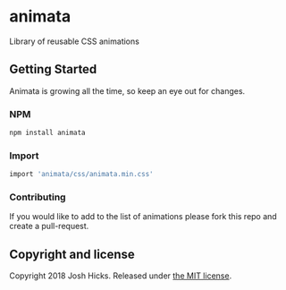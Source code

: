 # animata

Library of reusable CSS animations

## Getting Started

Animata is growing all the time, so keep an eye out for changes.

### NPM

```sh
npm install animata
```

### Import

```sh
import 'animata/css/animata.min.css'
```

### Contributing

If you would like to add to the list of animations please fork this repo and create a pull-request.

## Copyright and license

Copyright 2018 Josh Hicks. Released under [the MIT license](https://github.com/DevLab1987/animata/blob/master/LICENSE).
